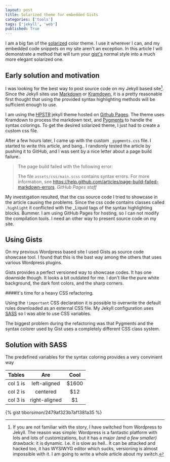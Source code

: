 ```yaml
---
layout: post
title: Solarized theme for embedded Gists
categories: ['tools']
tags: ['jekyll', 'web']
published: True
---
```


I am a big fan of the [solarized](http://ethanschoonover.com/solarized) color theme. I use it wherever I can, and my embedded code snippets on my site aren't an exception. In this article I will demonstrate a method that will turn your [gist's](gist.github.com) normal style into a much more elegant solarized one.

## Early solution and motivation

I was looking for the best way to post source code on my Jekyll based site[^1]. Since the Jekyll sites use [Markdown](http://en.wikipedia.org/wiki/Markdown) or [Kramdown](http://kramdown.gettalong.org), it is a pretty reasonable first thought that using the provided syntax highlighting methods will be sufficient enough to use.

I am using the [HPSTR](https://github.com/mmistakes/hpstr-jekyll-theme) jekyll theme hosted on [Github Pages](https://pages.github.com). The theme uses Kramdown to process the markdown text, and [Pygments](http://pygments.org) to handle the syntax colorings. To get the desired solarized theme, I just had to create a custom css file.

After a few hours later, I came up with the custom `_pygments.css` file. I started to write this article, and bang.. I randomly tested the article by pushing it to GitHub, and I was sent by a nice letter about a page build failure..

<blockquote>
The page build failed with the following error:

The file `assets/css/main.scss` contains syntax errors. For more information, see https://help.github.com/articles/page-build-failed-markdown-errors.
<cite>GitHub Pages staff</cite>
</blockquote>

My investigation resulted, that the css source code I tried to showcase in the article causing the problems. Since the css code contains classes called `.highlight` it conflicted with the _Liquid tags of the syntax highlighting blocks. Bummer. I am using GitHub Pages for hosting, so I can not modify the compilation tools. I need an other way to present source code on my site.


## Using Gists

On my previous Wordpress based site I used Gists as source code showcase tool. I found that this is the bast way among the others that uses various Wordpress plugins.

Gists provides a perfect versioned way to showcase codes. It has one downside though. It looks a bit outdated for me. I don't like the pure white background, the dark font colors, and the sharp corners.

####It's time for a heavy CSS refactoring. 

Using the `!important` CSS declaration it is possible to overwrite the default rules downloaded as an external CSS file. My Jekyll configuration uses [SASS](http://sass-lang.com) so I was able to use CSS variables.

The biggest problem during the refactoring was that Pygments and the syntax colorer used by Gist uses a completely different CSS class system.

## Solution with SASS

The predefined variables for the syntax coloring provides a very convinient way

| Tables   |      Are      |  Cool |
|:--------:|:-------------:|:-----:|
| col 1 is |  left-aligned | $1600 |
| col 2 is |    centered   |   $12 |
| col 3 is | right-aligned |    $1 |










{% gist tiborsimon/2479af323b7af1381a35 %}

[^1]: If you are not familiar with the story, I have switched from Wordpress to Jekyll. The reason was simple: Wordpress is a fantastic platform with lots and lots of customizations, but it has a major _(and a few smaller)_ drawback: it is dynamic. I.e. it is slow as hell.. It can be attacked and hacked too, it has WYSIWYG editor which sucks, versioning is almost impossible with it. I am going to write a whole article about my switch.

